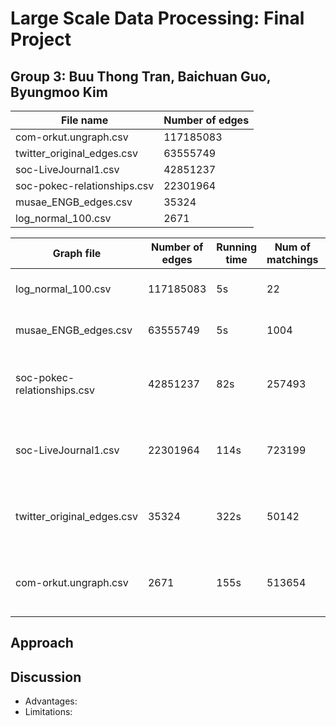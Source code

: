 # Large Scale Data Processing: Final Project
## Group 3: Buu Thong Tran, Baichuan Guo, Byungmoo Kim


|           File name           |        Number of edges       |
| ------------------------------| ---------------------------- |
| com-orkut.ungraph.csv         | 117185083                    |
| twitter_original_edges.csv    | 63555749                     |
| soc-LiveJournal1.csv          | 42851237                     |
| soc-pokec-relationships.csv   | 22301964                     |
| musae_ENGB_edges.csv          | 35324                        |
| log_normal_100.csv            | 2671                         |  

|        Graph file             |        Number of edges       |   Running time  | Num of matchings | Iterations | Computational Power
| ------------------------------| ---------------------------- |-----------------|--------------    |------------|------------------------------------
| log_normal_100.csv            | 117185083                    |        5s       |      22          |  1         | MacOS 1.6 GHz Intel Core i5, 8GB
| musae_ENGB_edges.csv          | 63555749                     |        5s       |      1004        |  1         | MacOS 1.6 GHz Intel Core i5, 8GB
| soc-pokec-relationships.csv   | 42851237                     |        82s      |      257493      |  1         | N1 series, 1 Master and 4 Nodes, each having 4 CPU and 15GB
| soc-LiveJournal1.csv          | 22301964                     |        114s     |      723199      |  1         | N1 series, 1 Master and 4 Nodes, each having 4 CPU and 15GB
| twitter_original_edges.csv    | 35324                        |        322s     |      50142       |  1         | N1 series, 1 Master and 4 Nodes, each having 4 CPU and 15GB
| com-orkut.ungraph.csv         | 2671                         |        155s     |      513654      |  1         | N1 series, 1 Master and 4 Nodes, each having 4 CPU and 15GB


## Approach


## Discussion
- Advantages:
- Limitations:





